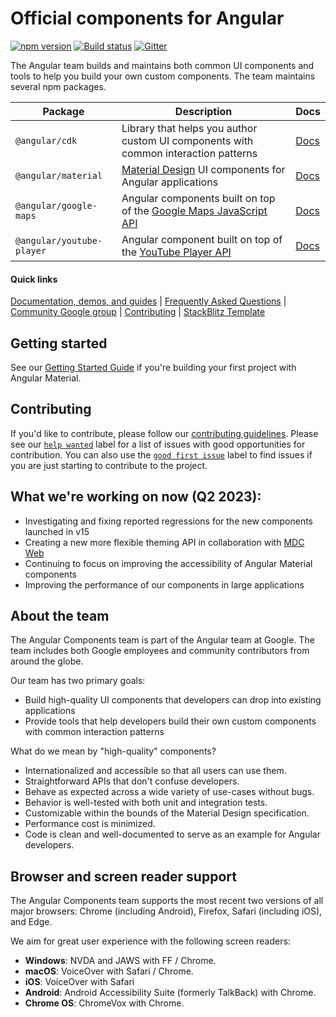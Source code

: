 # Official components for Angular
[![npm version](https://badge.fury.io/js/%40angular%2Fcdk.svg)](https://www.npmjs.com/package/@angular/cdk)
[![Build status](https://circleci.com/gh/angular/components.svg?style=svg)](https://circleci.com/gh/angular/components)
[![Gitter](https://badges.gitter.im/angular/components.svg)](https://gitter.im/angular/material2?utm_source=badge&utm_medium=badge&utm_campaign=pr-badge)

The Angular team builds and maintains both common UI components and tools to help you build your
own custom components. The team maintains several npm packages.

| Package                   | Description                                                                         | Docs             |
| ------------------------- | ----------------------------------------------------------------------------------- | ---------------- |
| `@angular/cdk`            | Library that helps you author custom UI components with common interaction patterns | [Docs][cdk-docs] |
| `@angular/material`       | [Material Design][] UI components for Angular applications                          | [Docs][mat-docs] |
| `@angular/google-maps`    | Angular components built on top of the [Google Maps JavaScript API][]               | [Docs][map-docs] |
| `@angular/youtube-player` | Angular component built on top of the [YouTube Player API][]                        | [Docs][ytp-docs] |


#### Quick links
[Documentation, demos, and guides][mat-docs] |
[Frequently Asked Questions](FAQ.md) |
[Community Google group](https://groups.google.com/forum/#!forum/angular-material2) |
[Contributing](https://github.com/angular/components/blob/main/CONTRIBUTING.md) |
[StackBlitz Template](https://stackblitz.com/fork/components-issue)

## Getting started

See our [Getting Started Guide][getting-started] if you're building your first project with Angular
Material.


## Contributing

If you'd like to contribute, please follow our [contributing guidelines][contributing]. Please see
our [`help wanted`][help-wanted] label for a list of issues with good opportunities for
contribution. You can also use the [`good first issue`][good-first-issue] label to find issues 
if you are just starting to contribute to the project.

## What we're working on now (Q2 2023):
* Investigating and fixing reported regressions for the new components launched in v15
* Creating a new more flexible theming API in collaboration with [MDC Web](https://github.com/material-components/material-components-web/)
* Continuing to focus on improving the accessibility of Angular Material components
* Improving the performance of our components in large applications

## About the team
The Angular Components team is part of the Angular team at Google. The team includes both Google
employees and community contributors from around the globe.

Our team has two primary goals:
* Build high-quality UI components that developers can drop into existing applications 
* Provide tools that help developers build their own custom components with common interaction
patterns


What do we mean by "high-quality" components?
* Internationalized and accessible so that all users can use them.
* Straightforward APIs that don't confuse developers.
* Behave as expected across a wide variety of use-cases without bugs.
* Behavior is well-tested with both unit and integration tests.
* Customizable within the bounds of the Material Design specification.
* Performance cost is minimized.
* Code is clean and well-documented to serve as an example for Angular developers.

## Browser and screen reader support
The Angular Components team supports the most recent two versions of all major browsers:
Chrome (including Android), Firefox, Safari (including iOS), and  Edge.

We aim for great user experience with the following screen readers:
* **Windows**: NVDA and JAWS with FF / Chrome.
* **macOS**: VoiceOver with Safari / Chrome.
* **iOS**: VoiceOver with Safari
* **Android**: Android Accessibility Suite (formerly TalkBack) with Chrome.
* **Chrome OS**: ChromeVox with Chrome.


[Material Design]: https://material.io
[Google Maps JavaScript API]: https://developers.google.com/maps/documentation/javascript/tutorial
[YouTube Player API]: https://developers.google.com/youtube/iframe_api_reference
[MDC Web]: https://github.com/material-components/material-components-web/
[cdk-docs]: https://material.angular.io/cdk/categories
[mat-docs]: https://material.angular.io
[map-docs]: https://github.com/angular/components/blob/main/src/google-maps/README.md
[ytp-docs]: https://github.com/angular/components/blob/main/src/youtube-player/README.md
[getting-started]: https://material.angular.io/guide/getting-started
[contributing]: https://github.com/angular/components/blob/main/CONTRIBUTING.md
[help-wanted]: https://github.com/angular/components/issues?q=is%3Aissue+is%3Aopen+label%3A%22help+wanted%22
[good-first-issue]: https://github.com/angular/components/issues?q=is%3Aissue+is%3Aopen+label%3A%22help+wanted%22+label%3A%22good+first+issue%22
